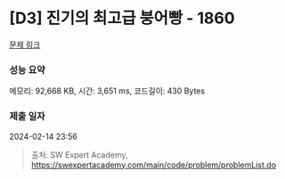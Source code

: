 # [D3] 진기의 최고급 붕어빵 - 1860 

[문제 링크](https://swexpertacademy.com/main/code/problem/problemDetail.do?contestProbId=AV5LsaaqDzYDFAXc) 

### 성능 요약

메모리: 92,668 KB, 시간: 3,651 ms, 코드길이: 430 Bytes

### 제출 일자

2024-02-14 23:56



> 출처: SW Expert Academy, https://swexpertacademy.com/main/code/problem/problemList.do